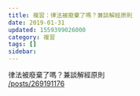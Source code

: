 ```yaml
---
title: 複習：律法被廢棄了嗎？兼談解經原則
date: 2019-01-31
updated: 1559399026000
category: 複習
tags: []
sidebar: 
---
```


<p style="margin: 0cm 0cm 0pt;">律法被廢棄了嗎？兼談解經原則<br/>
<a href="/posts/269191176" target="_blank">/posts/269191176</a></p>
<p style="margin: 0cm 0cm 0pt;"> </p>
<p style="font-family: Calibri, sans-serif;"> </p>
